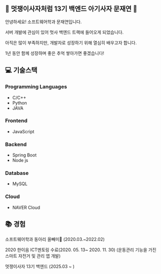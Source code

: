 ## 🦁 멋쟁이사자처럼 13기 백엔드 아기사자 문재연 🦁
안녕하세요! 소프트웨어학과 문재연입니다.

서버 개발에 관심이 있어 멋사 백엔드 트랙에 들어오게 되었습니다.

아직은 많이 부족하지만, 개발자로 성장하기 위해 열심히 배우고자 합니다.

1년 동안 함께 성장하며 좋은 추억 쌓아가면 좋겠습니다!

## 💻 기술스택

### Programming Languages
- C/C++
- Python
- JAVA
### Frontend
- JavaScript
### Backend
- Spring Boot
- Node js
### Database
- MySQL
### Cloud
- NAVER Cloud


## 📚 경험
소프트웨어학과 동아리 올빼미🦉 (2020.03.~2022.02)

2020 한이음 ICT멘토링 수료(2020. 05. 13~ 2020. 11. 30)
(운동관리 기능을 가진 스마트 자전거 및 관리 앱 개발)

멋쟁이사자 13기 백엔드 (2025.03 ~ )
